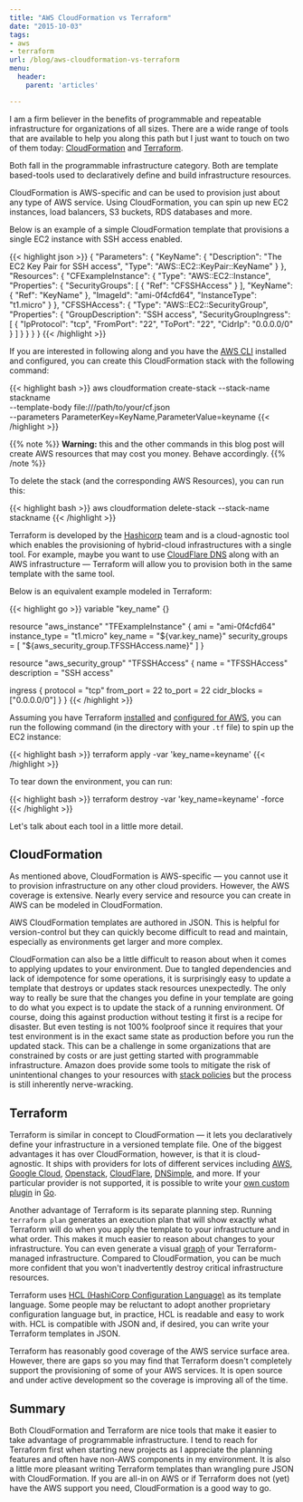 ```yaml
---
title: "AWS CloudFormation vs Terraform"
date: "2015-10-03"
tags:
- aws
- terraform
url: /blog/aws-cloudformation-vs-terraform
menu:
  header:
    parent: 'articles'

---
```


I am a firm believer in the benefits of programmable and repeatable infrastructure for organizations of all sizes. There are a wide range of tools that are available to help you along this path but I just want to touch on two of them today: [CloudFormation](https://aws.amazon.com/cloudformation/) and [Terraform](https://terraform.io).

Both fall in the programmable infrastructure category. Both are template based-tools used to declaratively define and build infrastructure resources.

CloudFormation is AWS-specific and can be used to provision just about any type of AWS service. Using CloudFormation, you can spin up new EC2 instances, load balancers, S3 buckets, RDS databases and more.

Below is an example of a simple CloudFormation template that provisions a single EC2 instance with SSH access enabled.

{{< highlight json >}}
{
  "Parameters": {
    "KeyName": {
      "Description": "The EC2 Key Pair for SSH access",
      "Type": "AWS::EC2::KeyPair::KeyName"
    }
  },
  "Resources": {
    "CFExampleInstance": {
      "Type": "AWS::EC2::Instance",
      "Properties": {
        "SecurityGroups": [ { "Ref": "CFSSHAccess" } ],
        "KeyName": { "Ref": "KeyName" },
        "ImageId": "ami-0f4cfd64",
        "InstanceType": "t1.micro"
      }
    },
    "CFSSHAccess": {
      "Type": "AWS::EC2::SecurityGroup",
      "Properties": {
        "GroupDescription": "SSH access",
        "SecurityGroupIngress": [ {
          "IpProtocol": "tcp",
          "FromPort": "22",
          "ToPort": "22",
          "CidrIp": "0.0.0.0/0"
        } ]
      }
    }
  }
}
{{< /highlight >}}

If you are interested in following along and you have the [AWS CLI](https://aws.amazon.com/cli/) installed and configured, you can create this CloudFormation stack with the following command:

{{< highlight bash >}}
aws cloudformation create-stack --stack-name stackname \
  --template-body file:///path/to/your/cf.json \
  --parameters ParameterKey=KeyName,ParameterValue=keyname
{{< /highlight >}}

{{% note %}}
**Warning:** this and the other commands in this blog post will create AWS resources that may cost you money. Behave accordingly.
{{% /note %}}

To delete the stack (and the corresponding AWS Resources), you can run this:

{{< highlight bash >}}
aws cloudformation delete-stack --stack-name stackname
{{< /highlight >}}

Terraform is developed by the [Hashicorp](https://www.hashicorp.com) team and is a cloud-agnostic tool which enables the provisioning of hybrid-cloud infrastructures with a single tool. For example, maybe you want to use [CloudFlare DNS](https://www.cloudflare.com/dns) along with an AWS infrastructure &mdash; Terraform will allow you to provision both in the same template with the same tool.

Below is an equivalent example modeled in Terraform:

{{< highlight go >}}
variable "key_name" {}

resource "aws_instance" "TFExampleInstance" {
  ami = "ami-0f4cfd64"
  instance_type = "t1.micro"
  key_name = "${var.key_name}"
  security_groups = [ "${aws_security_group.TFSSHAccess.name}" ]
}

resource "aws_security_group" "TFSSHAccess" {
  name = "TFSSHAccess"
  description = "SSH access"

  ingress {
    protocol = "tcp"
    from_port = 22
    to_port = 22
    cidr_blocks = ["0.0.0.0/0"]
  }
}
{{< /highlight >}}

Assuming you have Terraform [installed](https://terraform.io/intro/getting-started/install.html) and [configured for AWS](https://terraform.io/docs/providers/aws/index.html), you can run the following command (in the directory with your `.tf` file) to spin up the EC2 instance:

{{< highlight bash >}}
terraform apply -var 'key_name=keyname'
{{< /highlight >}}

To tear down the environment, you can run:

{{< highlight bash >}}
terraform destroy -var 'key_name=keyname' -force
{{< /highlight >}}

Let's talk about each tool in a little more detail.

## CloudFormation

As mentioned above, CloudFormation is AWS-specific &mdash; you cannot use it to provision infrastructure on any other cloud providers. However, the AWS coverage is extensive. Nearly every service and resource you can create in AWS can be modeled in CloudFormation.

AWS CloudFormation templates are authored in JSON. This is helpful for version-control but they can quickly become difficult to read and maintain, especially as environments get larger and more complex. 

CloudFormation can also be a little difficult to reason about when it comes to applying updates to your environment. Due to tangled dependencies and lack of idempotence for some operations, it is surprisingly easy to update a template that destroys or updates stack resources unexpectedly. The only way to really be sure that the changes you define in your template are going to do what you expect is to update the stack of a running environment. Of course, doing this against production without testing it first is a recipe for disaster. But even testing is not 100% foolproof since it requires that your test environment is in the exact same state as production before you run the updated stack. This can be a challenge in some organizations that are constrained by costs or are just getting started with programmable infrastructure. Amazon does provide some tools to mitigate the risk of unintentional changes to your resources with [stack policies](http://docs.aws.amazon.com/AWSCloudFormation/latest/UserGuide/protect-stack-resources.html) but the process is still inherently nerve-wracking.

## Terraform 

Terraform is similar in concept to CloudFormation &mdash; it lets you declaratively define your infrastructure in a versioned template file. One of the biggest advantages it has over CloudFormation, however, is that it is cloud-agnostic. It ships with providers for lots of different services including [AWS](https://terraform.io/docs/providers/aws/index.html), [Google Cloud](https://terraform.io/docs/providers/google/index.html), [Openstack](https://terraform.io/docs/providers/openstack/index.html), [CloudFlare](https://terraform.io/docs/providers/cloudflare/index.html), [DNSimple](https://terraform.io/docs/providers/dnsimple/index.html), and more. If your particular provider is not supported, it is possible to write your [own custom plugin](https://terraform.io/docs/plugins/index.html) in [Go](https://golang.org).

Another advantage of Terraform is its separate planning step. Running `terraform plan` generates an execution plan that will show exactly what Terraform will do when you apply the template to your infrastructure and in what order. This makes it much easier to reason about changes to your infrastructure. You can even generate a visual [graph](https://terraform.io/docs/commands/graph.html) of your Terraform-managed infrastructure. Compared to CloudFormation, you can be much more confident that you won't inadvertently destroy critical infrastructure resources. 

Terraform uses [HCL (HashiCorp Configuration Language)](https://github.com/hashicorp/hcl) as its template language. Some people may be reluctant to adopt another proprietary configuration language but, in practice, HCL is readable and easy to work with. HCL is compatible with JSON and, if desired, you can write your Terraform templates in JSON.

Terraform has reasonably good coverage of the AWS service surface area. However, there are gaps so you may find that Terraform doesn't completely support the provisioning of some of your AWS services. It is open source and under active development so the coverage is improving all of the time.

## Summary

Both CloudFormation and Terraform are nice tools that make it easier to take advantage of programmable infrastructure. I tend to reach for Terraform first when starting new projects as I appreciate the planning features and often have non-AWS components in my environment. It is also a little more pleasant writing Terraform templates than wrangling pure JSON with CloudFormation. If you are all-in on AWS or if Terraform does not (yet) have the AWS support you need, CloudFormation is a good way to go.
